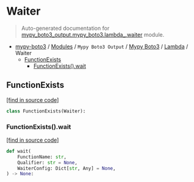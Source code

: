 # Waiter

> Auto-generated documentation for [mypy_boto3_output.mypy_boto3.lambda_.waiter](https://github.com/vemel/mypy_boto3/blob/master/mypy_boto3_output/mypy_boto3/lambda_/waiter.py) module.

- [mypy-boto3](../../../README.md#mypy_boto3) / [Modules](../../../MODULES.md#mypy-boto3-modules) / `Mypy Boto3 Output` / [Mypy Boto3](../index.md#mypy-boto3) / [Lambda](index.md#lambda) / Waiter
    - [FunctionExists](#functionexists)
        - [FunctionExists().wait](#functionexistswait)

## FunctionExists

[[find in source code]](https://github.com/vemel/mypy_boto3/blob/master/mypy_boto3_output/mypy_boto3/lambda_/waiter.py#L9)

```python
class FunctionExists(Waiter):
```

### FunctionExists().wait

[[find in source code]](https://github.com/vemel/mypy_boto3/blob/master/mypy_boto3_output/mypy_boto3/lambda_/waiter.py#L12)

```python
def wait(
    FunctionName: str,
    Qualifier: str = None,
    WaiterConfig: Dict[str, Any] = None,
) -> None:
```
